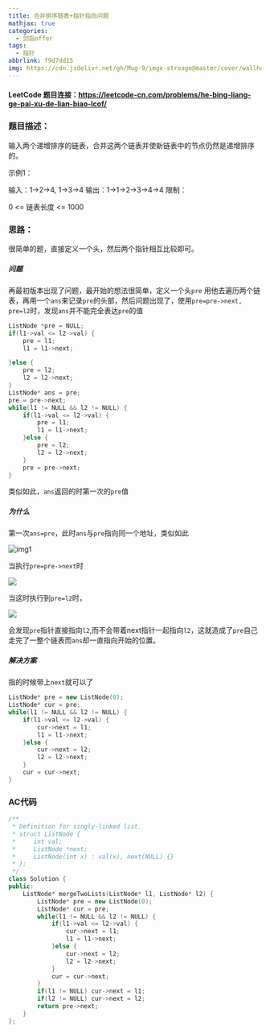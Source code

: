 ```yaml
---
title: 合并排序链表+指针指向问题
mathjax: true
categories:
  - 剑指offer
tags:
  - 指针
abbrlink: f9d7dd15
img: https://cdn.jsdelivr.net/gh/Mug-9/imge-stroage@master/cover/wallhaven-dp6jgg.pbhwg9jawgw.png
---
```


#### LeetCode 题目连接：https://leetcode-cn.com/problems/he-bing-liang-ge-pai-xu-de-lian-biao-lcof/

### 题目描述：

输入两个递增排序的链表，合并这两个链表并使新链表中的节点仍然是递增排序的。

示例1：

输入：1->2->4, 1->3->4
输出：1->1->2->3->4->4
限制：

0 <= 链表长度 <= 1000

### 思路：

很简单的题，直接定义一个头，然后两个指针相互比较即可。

##### 问题

再最初版本出现了问题，最开始的想法很简单，定义一个头`pre` 用他去遍历两个链表，再用一个`ans`来记录`pre`的头部，然后问题出现了，使用`pre=pre->next, pre=l2`时，发现`ans`并不能完全表达`pre`的值

```c++
ListNode *pre = NULL;
if(l1->val <= l2->val) {
    pre = l1;
    l1 = l1->next;

}else {
    pre = l2;
    l2 = l2->next;
}
ListNode* ans = pre;
pre = pre->next;
while(l1 != NULL && l2 != NULL) {
    if(l1->val <= l2->val) {
        pre = l1;
        l1 = l1->next;
    }else {
        pre = l2;
        l2 = l2->next;
    }
    pre = pre->next;
}           
```

类似如此，`ans`返回的时第一次的`pre`值

##### 为什么

第一次`ans=pre`，此时`ans`与`pre`指向同一个地址，类似如此

![img1](https://wx1.sinaimg.cn/mw690/0083TyOJly1gh8tv20gyfj318z0fsk80.jpg)

当执行`pre=pre->next`时

![](https://wx2.sinaimg.cn/mw690/0083TyOJly1gh8uasmxrlj31f90kptym.jpg)

当这时执行到`pre=l2`时，

![](https://wx3.sinaimg.cn/mw690/0083TyOJly1gh8utv4338j31df0mbx5l.jpg)

会发现`pre`指针直接指向`l2`,而不会带着next指针一起指向`l2`，这就造成了`pre`自己走完了一整个链表而`ans`却一直指向开始的位置。

##### 解决方案

指的时候带上`next`就可以了

```c++
ListNode* pre = new ListNode(0);
ListNode* cur = pre;
while(l1 != NULL && l2 != NULL) {
    if(l1->val <= l2->val) {
        cur->next = l1;
        l1 = l1->next;
    }else {
        cur->next = l2;
        l2 = l2->next;
    }
    cur = cur->next;
}
```

### AC代码

```c++
/**
 * Definition for singly-linked list.
 * struct ListNode {
 *     int val;
 *     ListNode *next;
 *     ListNode(int x) : val(x), next(NULL) {}
 * };
 */
class Solution {
public:
    ListNode* mergeTwoLists(ListNode* l1, ListNode* l2) {
        ListNode* pre = new ListNode(0);
        ListNode* cur = pre;
        while(l1 != NULL && l2 != NULL) {
            if(l1->val <= l2->val) {
                cur->next = l1;
                l1 = l1->next;
            }else {
                cur->next = l2;
                l2 = l2->next;
            }
            cur = cur->next;
        }
        if(l1 != NULL) cur->next = l1;
        if(l2 != NULL) cur->next = l2;
        return pre->next;
    }
};
```

